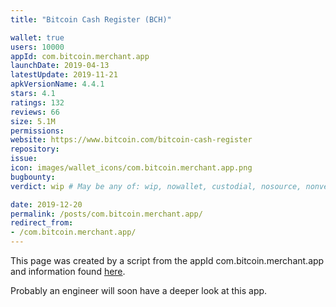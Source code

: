 ```yaml
---
title: "Bitcoin Cash Register (BCH)"

wallet: true
users: 10000
appId: com.bitcoin.merchant.app
launchDate: 2019-04-13
latestUpdate: 2019-11-21
apkVersionName: 4.4.1
stars: 4.1
ratings: 132
reviews: 66
size: 5.1M
permissions:
website: https://www.bitcoin.com/bitcoin-cash-register
repository:
issue:
icon: images/wallet_icons/com.bitcoin.merchant.app.png
bugbounty:
verdict: wip # May be any of: wip, nowallet, custodial, nosource, nonverifiable, verifiable, bounty, cert1, cert2, cert3

date: 2019-12-20
permalink: /posts/com.bitcoin.merchant.app/
redirect_from:
- /com.bitcoin.merchant.app/
---
```


This page was created by a script from the appId com.bitcoin.merchant.app and information found
[here](https://play.google.com/store/apps/details?id=com.bitcoin.merchant.app).

Probably an engineer will soon have a deeper look at this app.